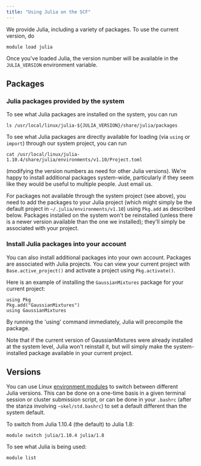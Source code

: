 ```yaml
---
title: "Using Julia on the SCF"
---
```



We provide Julia, including a variety of packages. To use the current
version, do

```{code} shell
module load julia
```

Once you've loaded Julia, the version number will be available in the
`JULIA_VERSION` environment variable.

## Packages

### Julia packages provided by the system

To see what Julia packages are installed on the system, you can run

```{code} shell
ls /usr/local/linux/julia-${JULIA_VERSION}/share/julia/packages
```

To see what Julia packages are directly available for loading (via
`using` or `import`) through our system project, you can run

```{code} shell
cat /usr/local/linux/julia-1.10.4/share/julia/environments/v1.10/Project.toml
```

(modifying the version numbers as need for other Julia versions). We're
happy to install additional packages system-wide, particularly if they
seem like they would be useful to multiple people. Just email us.

For packages not available through the system project (see above), you
need to add the packages to your Julia project (which might simply be
the default project in `~/.julia/environments/v1.10`) using
`Pkg.add` as described below. Packages installed on the system won't
be reinstalled (unless there is a newer version available than the one
we installed); they'll simply be associated with your project.

### Install Julia packages into your account

You can also install additional packages into your own account. Packages
are associated with Julia projects. You can view your current project
with `Base.active_project()` and activate a project using
`Pkg.activate()`.

Here is an example of installing the `GaussianMixtures` package for
your current project:

```{code} julia
using Pkg
Pkg.add("GaussianMixtures")
using GaussianMixtures
```

By running the 'using' command immediately, Julia will precompile the
package.

Note that if the current version of GaussianMixtures were already
installed at the system level, Julia won't reinstall it, but will simply
make the system-installed package available in your current project.

## Versions

You can use Linux [environment modules](../faqs/environment-modules.md) to
switch between different Julia versions. This can be done on a one-time
basis in a given terminal session or cluster submission script, or can be
done in your `.bashrc` (after the stanza involving `~skel/std.bashrc`) to
set a default different than the system default. 

To switch from Julia 1.10.4 (the default) to Julia 1.8:

```{code} shell
module switch julia/1.10.4 julia/1.8
```

To see what Julia is being used:

```{code} shell
module list
```
